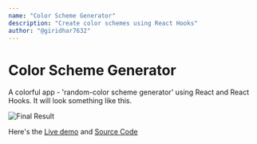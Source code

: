 ```yaml
---
name: "Color Scheme Generator"
description: "Create color schemes using React Hooks"
author: "@giridhar7632"
---
```


# Color Scheme Generator

A colorful app - 'random-color scheme generator' using React and React Hooks. It will look something like this.

![Final Result](https://cloud-16p9skn27.vercel.app/0colorscheme.png)

Here's the [Live demo](https://color-scheme-generator.giridharhackclu.repl.co/) and [Source Code](https://repl.it/@Giridharhackclu/Color-scheme-generator#src/index.js)
